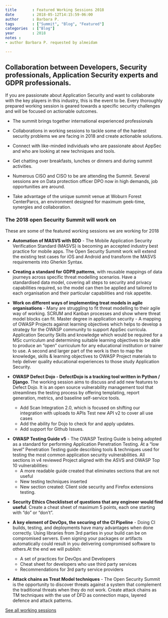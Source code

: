 ```yaml
---
title       : Featured Working Sessions 2018
date        : 2018-05-12T14:15:59-06:00
author      : Barbara P.
tags        : ["Summit", "Blog", "Featured"]
categories  : ["Blog"]
year		: 2018
notes :
- author Barbara P. requested by almeidam

---
```


## Collaboration between Developers, Security professionals, Application Security experts and GDPR professionals.

If you are passionate about Application Security and want to collaborate with the key players in this industry, this is the event to be. Every thoroughly prepared working session is geared towards a specific security challenges and will be focused on actionable outcomes.

-	The summit brings together international experienced professionals

-	Collaborations in working sessions to tackle some of the hardest security problems we are facing in 2018 and create actionable solutions.

-	Connect with like-minded individuals who are passionate about AppSec and who are looking at new techniques and tools.

-	Get chatting over breakfasts, lunches or dinners and during summit activities.

-	Numerous CISO and CISO to be are attending the Summit. Several sessions are on Data protection officer DPO now in high demands, job opportunities are around.

-	Take advantage of the unique summit venue at Woburn Forest CenterParcs, an environment designed for maximum geek-time, synergies and collaboration.

<space>
<space>

### The 2018 open Security Summit will work on

These are some of the featured working sessions we are working for 2018

- **Automation of MASVS with BDD** - The Mobile Application Security Verification Standard (MASVS) is becoming an accepted industry best practice for mobile apps. The Open Security Summit work will extend the existing test cases for iOS and Android and transform the MASVS requirements into Gherkin Syntax.

- **Creating a standard for GDPR patterns**, with reusable mappings of data journeys across specific threat modelling scenarios. Have a standardised data model, covering all steps to security and privacy capabilities required, so the model can then be applied and tailored to each organisation and their particular capabilities and risk appetite.

- **Work on different ways of implementing treat models in agile organisations** - Many are struggling to fit threat modelling to their agile way of working. SCRUM and Kanban processes and show where threat model blocks can fit.
Master degree in application security - A mapping of OWASP Projects against learning objectives which helps to develop a strategy for the OWASP community to support AppSec curricula. Application Security Skills and knowledge which would be required for a MSc curriculum and determining suitable learning objectives to be able to produce an “open” curriculum for any educational institution or trainer to use.
A second and larger part of the work is then to map the knowledge, skills & learning objectives to OWASP Project materials to help deliver quality educational experiences to those study Application Security.

- **OWASP Defect Dojo - DefectDojo is a tracking tool written in Python / Django**. The working session aims to discuss and add new features to Defect Dojo. It is an open source vulnerability management tool that streamlines the testing process by offering templating, report generation, metrics, and baseline self-service tools.
  -	Add Scan Integration 2.0, which is focused on shifting our integration with uploads to APIs Test new API v2 to cover all use cases
  -	Add the ability for Dojo to check for and apply updates.
  -	Add support for Github Issues.

<space>

- **OWASP Testing Guide v5** - The OWASP Testing Guide is being adopted as a standard for performing Application Penetration Testing.
At a “low level” Penetration Testing guide describing tools & techniques used for testing the most common application security vulnerabilities. All sections in v4 reviewed Project aligned with the ASVS and OWASP Top 10 vulnerabilities:
  -	A more readable guide created that eliminates sections that are not useful
  -	New testing techniques inserted
  -	New section created: Client side security and Firefox extensions testing.

<space>

- **Security Ethics Checklistset of questions that any engineer would find useful**. Create a cheat sheet of maximum 5 points, each one starting with “do” or “don’t”.

- **A key element of DevOps, the securing of the CI Pipeline** - Doing CI builds, testing, and deployments have many advantages when done correctly. Using libraries from 3rd parties in your build can be on compromised servers. Even signing your packages or artifacts automatically could result in you delivering compromised software to others.At the end we will publish:
  -	A set of practices for DevOps and Developers
  -	Cheat sheet for developers who use third party services
  -	Recommendations for 3rd party service providers

<space>

- **Attack chains as Treat Model techniques** - The Open Security Summit is the opportunity to discover threats against a system that complement the traditional threats when they do not work. Create attack chains as TM techniques with the use of DFD as connection maps, layered defence and attack patterns.

<space><space>

  [See all working sessions](/tracks/)
